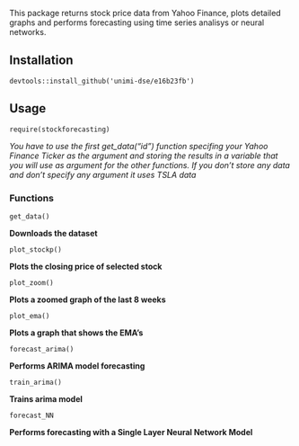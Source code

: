 This package returns stock price data from Yahoo Finance, plots detailed
graphs and performs forecasting using time series analisys or neural
networks.

Installation
------------

    devtools::install_github('unimi-dse/e16b23fb')

Usage
-----

    require(stockforecasting)

*You have to use the first get\_data(“id”) function specifing your Yahoo
Finance Ticker as the argument and storing the results in a variable
that you will use as argument for the other functions. If you don’t
store any data and don’t specify any argument it uses TSLA data*

### Functions

    get_data()

**Downloads the dataset**

    plot_stockp()

**Plots the closing price of selected stock**

    plot_zoom()

**Plots a zoomed graph of the last 8 weeks**

    plot_ema()

**Plots a graph that shows the EMA’s**

    forecast_arima()

**Performs ARIMA model forecasting**

    train_arima()

**Trains arima model**

    forecast_NN

**Performs forecasting with a Single Layer Neural Network Model**
